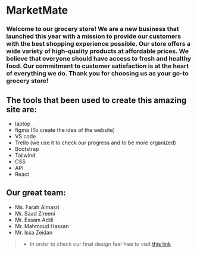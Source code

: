 # MarketMate

### Welcome to our grocery store! We are a new business that launched this year with a mission to provide our customers with the best shopping experience possible. Our store offers a wide variety of high-quality products at affordable prices. We believe that everyone should have access to fresh and healthy food. Our commitment to customer satisfaction is at the heart of everything we do. Thank you for choosing us as your go-to grocery store!

## The tools that been used to create this amazing site are:

+ laptop
+ figma (To create the idea of the website)
+ VS code 
+ Trello (we use it to check our progress and to be more organized)
+ Bootstrap
+ Tailwind
+ CSS
+ API
+ React

## Our great team:

+ Ms. Farah Almasri
+ Mr. Saad Zireeni
+ Mr. Essam Addi
+ Mr. Mahmoud Hassan
+ Mr. Issa Zeidan


>+ In order to check our final design feel free to visit [this link](https://www.figma.com/file/MqdwKgluSZFiamlDLBMqk0/Wireframe-%2F-Mockup?type=design&node-id=0-1&t=FO1lqvZ1BaanvYqV-0)

